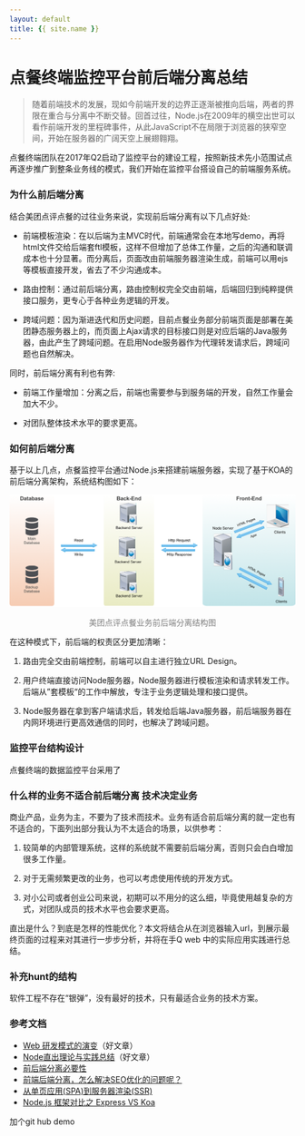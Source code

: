 ```yaml
---
layout: default
title: {{ site.name }}
---
```


# 点餐终端监控平台前后端分离总结

> 随着前端技术的发展，现如今前端开发的边界正逐渐被推向后端，两者的界限在重合与分离中不断交替。回首过往，Node.js在2009年的横空出世可以看作前端开发的里程碑事件，从此JavaScript不在局限于浏览器的狭窄空间，开始在服务器的广阔天空上展翅翱翔。

点餐终端团队在2017年Q2启动了监控平台的建设工程，按照新技术先小范围试点再逐步推广到整条业务线的模式，我们开始在监控平台搭设自己的前端服务系统。

### 为什么前后端分离
结合美团点评点餐的过往业务来说，实现前后端分离有以下几点好处:

+ 前端模板渲染：在以后端为主MVC时代，前端通常会在本地写demo，再将html文件交给后端套ftl模板，这样不但增加了总体工作量，之后的沟通和联调成本也十分显著。而分离后，页面改由前端服务器渲染生成，前端可以用ejs等模板直接开发，省去了不少沟通成本。

+ 路由控制：通过前后端分离，路由控制权完全交由前端，后端回归到纯粹提供接口服务，更专心于各种业务逻辑的开发。

+ 跨域问题：因为渐进迭代和历史问题，目前点餐业务部分前端页面是部署在美团静态服务器上的，而页面上Ajax请求的目标接口则是对应后端的Java服务器，由此产生了跨域问题。在启用Node服务器作为代理转发请求后，跨域问题也自然解决。

同时，前后端分离有利也有弊:

+ 前端工作量增加：分离之后，前端也需要参与到服务端的开发，自然工作量会加大不少。

+ 对团队整体技术水平的要求更高。

### 如何前后端分离
基于以上几点，点餐监控平台通过Node.js来搭建前端服务器，实现了基于KOA的前后端分离架构，系统结构图如下：  

![前后端分离结构图](../../img/技术分享/koa1.png)
<center><font color=grey>美团点评点餐业务前后端分离结构图</font></center>

在这种模式下，前后端的权责区分更加清晰：

1. 路由完全交由前端控制，前端可以自主进行独立URL Design。

2. 用户终端直接访问Node服务器，Node服务器进行模板渲染和请求转发工作。后端从”套模板“的工作中解放，专注于业务逻辑处理和接口提供。

3. Node服务器在拿到客户端请求后，转发给后端Java服务器，前后端服务器在内网环境进行更高效通信的同时，也解决了跨域问题。  

### 监控平台结构设计
点餐终端的数据监控平台采用了




### 什么样的业务不适合前后端分离  技术决定业务
商业产品，业务为主，不要为了技术而技术。业务有适合前后端分离的就一定也有不适合的，下面列出部分我认为不太适合的场景，以供参考：

1. 较简单的内部管理系统，这样的系统就不需要前后端分离，否则只会白白增加很多工作量。

2. 对于无需频繁更改的业务，也可以考虑使用传统的开发方式。

3. 对小公司或者创业公司来说，初期可以不用分的这么细，毕竟使用越复杂的方式，对团队成员的技术水平也会要求更高。


直出是什么？到底是怎样的性能优化？本文将结合从在浏览器输入url，到展示最终页面的过程来对其进行一步步分析，并将在手Q web 中的实际应用实践进行总结。

### 补充hunt的结构


软件工程不存在“银弹”，没有最好的技术，只有最适合业务的技术方案。

### 参考文档
- [Web 研发模式的演变](https://github.com/lifesinger/blog/issues/184)（好文章）
- [Node直出理论与实践总结](https://github.com/joeyguo/blog/issues/8)（好文章）
- [前后端分离必要性](http://www.itwendao.com/article/detail/219126.html)
- [前端后端分离，怎么解决SEO优化的问题呢？](https://www.zhihu.com/question/52235652)
- [从单页应用(SPA)到服务器渲染(SSR)](http://www.jianshu.com/p/1e63f434051d)
- [Node.js 框架对比之 Express VS Koa](http://www.cnblogs.com/sybboy/p/6418526.html)


加个git hub demo
